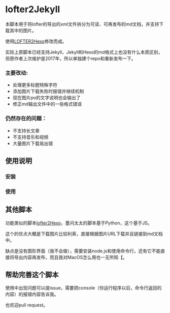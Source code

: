 # lofter2Jekyll

本脚本用于将lofter的导出的xml文件拆分为可读、可再发布的md文档，并支持下载其中的图片。

使用[LOFTER2Hexo](https://github.com/boboidream/LOFTER2Hexo)修改而成。

实际上原脚本已经支持Jekyll，Jekyll和Hexo的md格式上也没有什么本质区别，但原作者上次维护是2017年，所以单独建个repo和重新发布一下。

### 主要改动: 

* 处理更多标题特殊字符
* 添加图片下载失败时报错并继续机制
* 现在图片po的文字说明也会输出了
* 修正md输出文件中的一些格式错误

### 仍然存在的问题：

* 不支持长文章
* 不支持音乐和视频
* 大量图片下载易出错

## 使用说明

### 安装
### 使用
### 


## 其他脚本

功能类似的脚本[lofter2Hexo](https://github.com/alicewish/Lofter2Hexo)，墨问太太的脚本基于Python，这个基于JS。

这个的优点大概是下载图片比较利索，直接根据图片URL下载并且链接到md文档中。

缺点是没有图形界面（我不会做），需要安装node.js和使用命令行，还有它不能直接将导出内容再发布，而且我对MacOS怎么用也一无所知【。

## 帮助完善这个脚本

使用中出现问题可以提issue，需要把console（你运行程序以后，命令行返回的内容）的报错内容告诉我。

也欢迎pull request。
